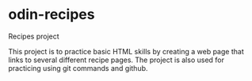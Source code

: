 # odin-recipes
Recipes project

This project is to practice basic HTML skills by creating
a web page that links to several different recipe pages. The
project is also used for practicing using git commands and 
github.